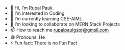 - 👋 Hi, I’m Rupal Pauk
- 👀 I’m interested in Coding
- 🌱 I’m currently learning CSE-AIML
- 💞️ I’m looking to collaborate on MERN Stack Projects
- 📫 How to reach me rupalpaulgspr@gmsil.com
- 😄 Pronouns: He
- ⚡ Fun fact: There is no Fun Fact

<!---
rupal-draft/rupal-draft is a ✨ special ✨ repository because its `README.md` (this file) appears on your GitHub profile.
You can click the Preview link to take a look at your changes.
--->
